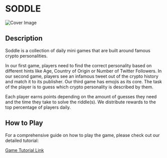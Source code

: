 # SODDLE

![Cover Image](https://sonic.soddle.io/images/soddle_pic.png)

## Description

Soddle is a collection of daily mini games that are built around famous crypto personalities.

In our first game, players need to find the correct personality based on different hints like Age, Country of Origin or Number of Twitter Followers. In our second game, players see an infamous tweet out of the crypto history and match it to its publisher. Our third game has emojis as its core. The task of the player is to guess which crypto personality is described by them.

Each player earns points depending on the amount of guesses they need and the time they take to solve the riddle(s). We distribute rewards to the top percentage of players daily.

## How to Play

For a comprehensive guide on how to play the game, please check out our detailed tutorial:

[Game Tutorial Link](https://drive.google.com/file/d/1FlXqrMnZQmdPEAKzGomTJvuTIq89CsH3/view?usp=drive_link)
